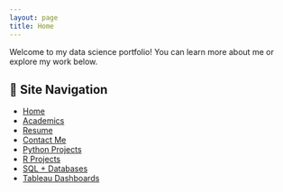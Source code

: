 ```yaml
---
layout: page
title: Home
---
```


<!-- Triggering rebuild -->


Welcome to my data science portfolio! You can learn more about me or explore my work below.

## 📂 Site Navigation

- [Home](index.md)
- [Academics](academics.md)
- [Resume](resume.md)
- [Contact Me](contact.md)
- [Python Projects](python.md)
- [R Projects](r.md)
- [SQL + Databases](sql.md)
- [Tableau Dashboards](tableau.md)
